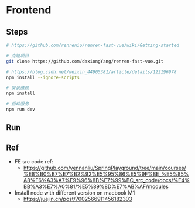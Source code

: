 # Frontend

## Steps

```bash
# https://github.com/renrenio/renren-fast-vue/wiki/Getting-started

# 克隆项目
git clone https://github.com/daxiongYang/renren-fast-vue.git

# https://blog.csdn.net/weixin_44905381/article/details/122196978
npm install --ignore-scripts

# 安装依赖
npm install

# 启动服务
npm run dev
```


<!-- - Step 1) Install Node.js (version: 10.9.0)
	- https://www.geeksforgeeks.org/how-to-install-the-previous-version-of-node-js-and-npm/
    - https://nodejs.org/en/download/
    - https://youtu.be/QHlsp1M2QTo?t=624
```
brew install node@10.9.0

	- check node installed:
		- `node -v`
```
- Step 2) Install pkgs
	- open project via VSCode, open terminal run below (view->terminal):
		- `npm install`
		- `npm install chromedriver@87.0.1`
			- https://stackoverflow.com/questions/71388374/ -->

## Run

## Ref
- FE src code ref:
	- https://github.com/yennanliu/SpringPlayground/tree/main/courses/%E8%B0%B7%E7%B2%92%E5%95%86%E5%9F%8E_%E5%85%A8%E6%A3%A7%E9%96%8B%E7%99%BC_src_code/docs/%E4%BB%A3%E7%A0%81/%E5%89%8D%E7%AB%AF/modules
- Install node with different version on macbook M1
	- https://juejin.cn/post/7002566911456182303